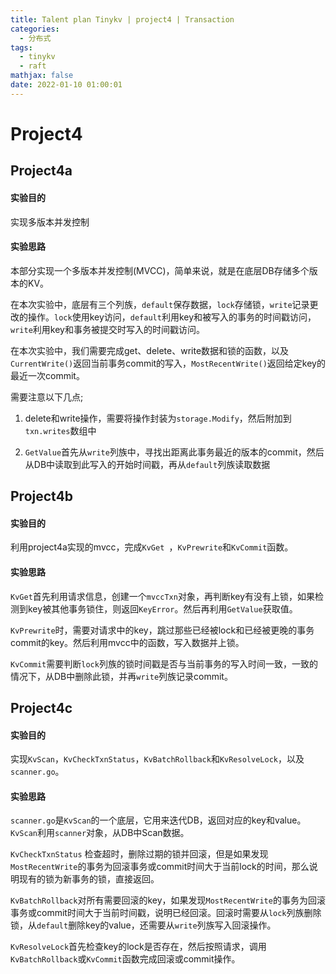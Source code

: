 ```yaml
---
title: Talent plan Tinykv | project4 | Transaction
categories:
  - 分布式
tags:
  - tinykv
  - raft
mathjax: false
date: 2022-01-10 01:00:01
---
```



# Project4

## Project4a

#### 实验目的

实现多版本并发控制

#### 实验思路

本部分实现一个多版本并发控制(MVCC)，简单来说，就是在底层DB存储多个版本的KV。

在本次实验中，底层有三个列族，`default`保存数据，`lock`存储锁，`write`记录更改的操作。`lock`使用key访问，`default`利用key和被写入的事务的时间戳访问，`write`利用key和事务被提交时写入的时间戳访问。

在本次实验中，我们需要完成get、delete、write数据和锁的函数，以及`CurrentWrite()`返回当前事务commit的写入，`MostRecentWrite()`返回给定key的最近一次commit。

需要注意以下几点;
1. delete和write操作，需要将操作封装为`storage.Modify`，然后附加到`txn.writes`数组中

2. `GetValue`首先从`write`列族中，寻找出距离此事务最近的版本的commit，然后从DB中读取到此写入的开始时间戳，再从`default`列族读取数据

## Project4b

#### 实验目的

利用project4a实现的mvcc，完成`KvGet `，`KvPrewrite`和`KvCommit`函数。

#### 实验思路

`KvGet`首先利用请求信息，创建一个`mvccTxn`对象，再判断key有没有上锁，如果检测到key被其他事务锁住，则返回`KeyError`。然后再利用`GetValue`获取值。

`KvPrewrite`时，需要对请求中的key，跳过那些已经被lock和已经被更晚的事务commit的key。然后利用mvcc中的函数，写入数据并上锁。

`KvCommit`需要判断`lock`列族的锁时间戳是否与当前事务的写入时间一致，一致的情况下，从DB中删除此锁，并再`write`列族记录commit。

## Project4c

#### 实验目的

实现`KvScan`，`KvCheckTxnStatus`，`KvBatchRollback`和`KvResolveLock`，以及`scanner.go`。

#### 实验思路

`scanner.go`是`KvScan`的一个底层，它用来迭代DB，返回对应的key和value。`KvScan`利用`scanner`对象，从DB中Scan数据。

`KvCheckTxnStatus` 检查超时，删除过期的锁并回滚，但是如果发现`MostRecentWrite`的事务为回滚事务或commit时间大于当前lock的时间，那么说明现有的锁为新事务的锁，直接返回。

`KvBatchRollback`对所有需要回滚的key，如果发现`MostRecentWrite`的事务为回滚事务或commit时间大于当前时间戳，说明已经回滚。回滚时需要从`lock`列族删除锁，从`default`删除key的value，还需要从`write`列族写入回滚操作。

`KvResolveLock`首先检查key的lock是否存在，然后按照请求，调用`KvBatchRollback`或`KvCommit`函数完成回滚或commit操作。
